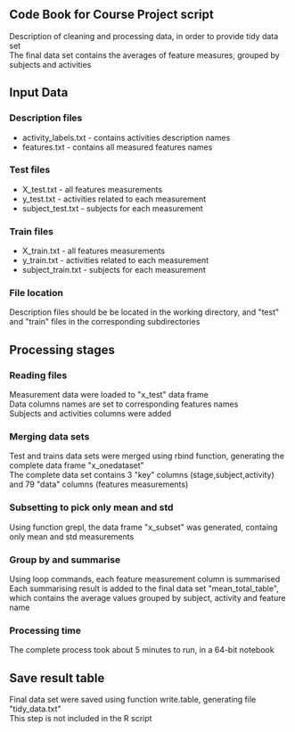 ## Code Book for Course Project script

Description of cleaning and processing data, in order to provide tidy data set<br />
The final data set contains the averages of feature measures, grouped by subjects and activities

## Input Data

### Description files
* activity_labels.txt - contains activities description names 
* features.txt - contains all measured features names

### Test files
* X_test.txt - all features measurements
* y_test.txt - activities related to each measurement
* subject_test.txt - subjects for each measurement

### Train files
* X_train.txt - all features measurements
* y_train.txt - activities related to each measurement
* subject_train.txt - subjects for each measurement

### File location
Description files should be be located in the working directory, and "test" and "train" files in the corresponding subdirectories



## Processing stages

### Reading files
Measurement data were loaded to "x_test" data frame<br />
Data columns names are set to corresponding features names<br />
Subjects and activities columns were added

### Merging data sets
Test and trains data sets were merged using rbind function, generating the complete data frame "x_onedataset"<br />
The complete data set contains 3 "key" columns (stage,subject,activity) and 79 "data" columns (features measurements)

### Subsetting to pick only mean and std
Using function grepl, the data frame "x_subset" was generated, containg only mean and std measurements

### Group by and summarise
Using loop commands, each feature measurement column is summarised<br />
Each summarising result is added to the final data set "mean_total_table", which contains the average values grouped by subject, activity and feature name

### Processing time
The complete process took about 5 minutes to run, in a 64-bit notebook



## Save result table
Final data set were saved using function write.table, generating file "tidy_data.txt"<br />
This step is not included in the R script


